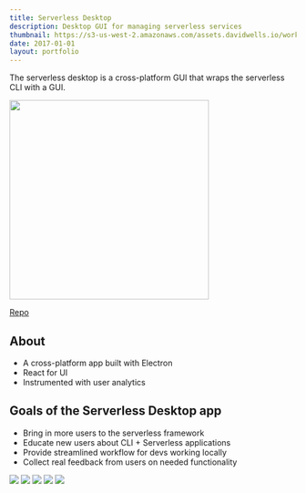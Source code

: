 ```yaml
---
title: Serverless Desktop
description: Desktop GUI for managing serverless services
thumbnail: https://s3-us-west-2.amazonaws.com/assets.davidwells.io/work/serverless-dashboard-thumb.jpg
date: 2017-01-01
layout: portfolio
---
```


The serverless desktop is a cross-platform GUI that wraps the serverless CLI with a GUI.

<img width="350" src="https://s3-us-west-2.amazonaws.com/assets.davidwells.io/work/serverless-desktop-gif.gif">

[Repo](https://github.com/serverless/dashboard)

## About

- A cross-platform app built with Electron
- React for UI
- Instrumented with user analytics

## Goals of the Serverless Desktop app
- Bring in more users to the serverless framework
- Educate new users about CLI + Serverless applications
- Provide streamlined workflow for devs working locally
- Collect real feedback from users on needed functionality

<img src="https://s3-us-west-2.amazonaws.com/assets.davidwells.io/work/serverless-desktop-service-list.jpg">

<img src="https://s3-us-west-2.amazonaws.com/assets.davidwells.io/work/serverless-desktop-service-view.jpg">

<img src="https://s3-us-west-2.amazonaws.com/assets.davidwells.io/work/serverless-desktop-feedback.jpg">

<img src="https://s3-us-west-2.amazonaws.com/assets.davidwells.io/work/serverless-desktop-aws-profiles.jpg">

<img src="https://s3-us-west-2.amazonaws.com/assets.davidwells.io/work/serverless-desktop-aws-profile-manager.jpg">
